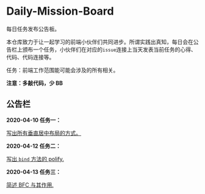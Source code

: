 # Daily-Mission-Board

每日任务发布公告板。

本仓库致力于让一起学习的前端小伙伴们共同进步。所谓实践出真知，每日会在公告栏上颁布一个任务，小伙伴们在对应的`issue`连接上当天发表当前任务的心得、代码、代码连接等。

任务：前端工作范围能可能会涉及的所有相关。

**注意：多敲代码，少 BB**

## 公告栏

**2020-04-10 任务一：**

[写出所有垂直居中布局的方式。](https://github.com/Mopecat/Daily-Mission-Board/issues/1)

**2020-04-12 任务二：**

[写出 `bind` 方法的 polify.](https://github.com/Mopecat/Daily-Mission-Board/issues/2)

**2020-04-13 任务三：**

[简述 BFC 与其作用.](https://github.com/Mopecat/Daily-Mission-Board/issues/3)
